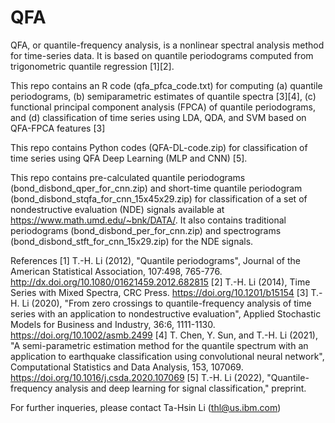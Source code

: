 # QFA
QFA, or quantile-frequency analysis, is a nonlinear spectral analysis method for time-series data. It is based on quantile periodograms computed from trigonometric quantile regression [1][2].

This repo contains an R code (qfa_pfca_code.txt) for computing (a) quantile periodograms, (b) semiparametric estimates of quantile spectra [3][4], (c) functional principal component analysis (FPCA) of quantile periodograms, and (d) classification of time series using LDA, QDA, and SVM based on QFA-FPCA features [3]

This repo contains Python codes (QFA-DL-code.zip) for classification of time series using QFA Deep Learning (MLP and CNN) [5].

This repo contains pre-calculated quantile periodograms (bond_disbond_qper_for_cnn.zip) and short-time quantile periodogram (bond_disbond_stqfa_for_cnn_15x45x29.zip) for classification of a set of nondestructive evaluation (NDE) signals available at https://www.math.umd.edu/~bnk/DATA/. It also contains traditional periodograms (bond_disbond_per_for_cnn.zip) and spectrograms (bond_disbond_stft_for_cnn_15x29.zip) for the NDE signals.

References
[1] T.-H. Li (2012), "Quantile periodograms", Journal of the American Statistical Association, 107:498, 765-776. http://dx.doi.org/10.1080/01621459.2012.682815
[2] T.-H. Li (2014), Time Series with Mixed Spectra, CRC Press. https://doi.org/10.1201/b15154
[3] T.-H. Li (2020), "From zero crossings to quantile-frequency analysis of time series with an application to nondestructive evaluation", Applied Stochastic Models for Business and Industry, 36:6, 1111-1130. https://doi.org/10.1002/asmb.2499
[4] T. Chen, Y. Sun, and T.-H. Li (2021), "A semi-parametric estimation method for the quantile spectrum with an application to earthquake classification using convolutional neural network", Computational Statistics and Data Analysis, 153, 107069. https://doi.org/10.1016/j.csda.2020.107069
[5] T.-H. Li (2022), "Quantile-frequency analysis and deep learning for signal classification," preprint. 

For further inqueries, please contact Ta-Hsin Li (thl@us.ibm.com)
